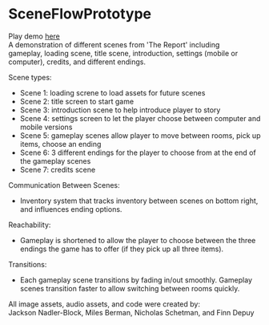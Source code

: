 # SceneFlowPrototype  
Play demo [here](https://mbermanucsc.github.io/finalPrototypes/sceneFlow/)        
A demonstration of different scenes from 'The Report' including  
gameplay, loading scene, title scene, introduction, settings (mobile or computer), credits, and different endings.  
  
Scene types:
- Scene 1: loading screne to load assets for future scenes  
- Scene 2: title screen to start game  
- Scene 3: introduction scene to help introduce player to story  
- Scene 4: settings screen to let the player choose between computer and mobile versions  
- Scene 5: gameplay scenes allow player to move between rooms, pick up items, choose an ending
- Scene 6: 3 different endings for the player to choose from at the end of the gameplay scenes
- Scene 7: credits scene

Communication Between Scenes:  
- Inventory system that tracks inventory between scenes on bottom right, and influences ending options.  

Reachability:  
- Gameplay is shortened to allow the player to choose between the three endings the game has to offer (if they pick up all three items).  
  
Transitions:  
- Each gameplay scene transitions by fading in/out smoothly. Gameplay scenes transition faster to allow switching between rooms quickly.

  
All image assets, audio assets, and code were created by:  
Jackson Nadler-Block, Miles Berman, Nicholas Schetman, and Finn Depuy
